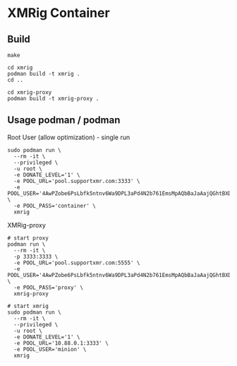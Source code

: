 # XMRig Container

## Build

```
make
```

```
cd xmrig
podman build -t xmrig .
cd ..

cd xmrig-proxy
podman build -t xmrig-proxy .

```

## Usage podman / podman

Root User (allow optimization) - single run

```
sudo podman run \
  --rm -it \
  --privileged \
  -u root \
  -e DONATE_LEVEL='1' \
  -e POOL_URL='pool.supportxmr.com:3333' \
  -e POOL_USER='4AwPZobe6PsLbfk5ntnv6Wa9DPL3aPd4N2b761EmsMpAQbBaJaAajQGhtBXDL9Mo4G649oAmWzNJU5L3YBS458iw2XkJp26' \
  -e POOL_PASS='container' \
  xmrig

```

XMRig-proxy
```
# start proxy
podman run \
  --rm -it \
  -p 3333:3333 \
  -e POOL_URL='pool.supportxmr.com:5555' \
  -e POOL_USER='4AwPZobe6PsLbfk5ntnv6Wa9DPL3aPd4N2b761EmsMpAQbBaJaAajQGhtBXDL9Mo4G649oAmWzNJU5L3YBS458iw2XkJp26' \
  -e POOL_PASS='proxy' \
  xmrig-proxy

# start xmrig
sudo podman run \
  --rm -it \
  --privileged \
  -u root \
  -e DONATE_LEVEL='1' \
  -e POOL_URL='10.88.0.1:3333' \
  -e POOL_USER='minion' \
  xmrig

```
